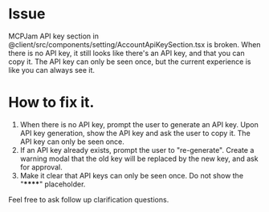 # Issue

MCPJam API key section in @client/src/components/setting/AccountApiKeySection.tsx is broken. When there is no API key, it still looks like there's an API key, and that you can copy it. The API key can only be seen once, but the current experience is like you can always see it.

# How to fix it.

1. When there is no API key, prompt the user to generate an API key. Upon API key generation, show the API key and ask the user to copy it. The API key can only be seen once.
2. If an API key already exists, prompt the user to "re-generate". Create a warning modal that the old key will be replaced by the new key, and ask for approval.
3. Make it clear that API keys can only be seen once. Do not show the "**********\*\*\*\***********" placeholder.

Feel free to ask follow up clarification questions.
